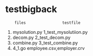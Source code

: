 # testbigback

        files                testfile

1. mysolution.py 1_test_mysolutiion.py
2. decom.py 2_test_decom.py
3. combine.py 3_test_combine.py
4. 4_1.go employee.csv,employer.crv
